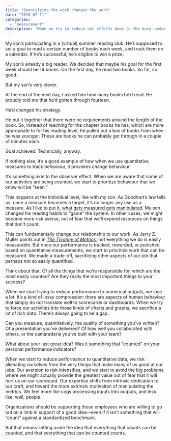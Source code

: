 ```yaml
---
title: "Quantifying the work changes the work"
date: "2020-07-11"
categories:
  - "measurement"
description: "When we try to reduce our efforts down to the bare numbers, we transform our relationship to the work. What do we lose in the compression?"
---
```

My son’s participating in a (virtual) summer reading club. He’s supposed to set a goal to read a certain number of books each week, and track them on a calendar. If he’s successful, he’s eligible to win a prize.

My son’s already a big reader. We decided that maybe his goal for the first week should be 14 books. On the first day, he read two books. So far, so good.

But my son’s very clever. 

At the end of the next day, I asked him how many books he’d read. He proudly told me that he’d gotten through fourteen.

He’d changed his strategy.  

He put it together that there were no requirements around the length of the book. So, instead of reaching for the chapter books he has, which are more appropriate to for his reading level, he pulled out a box of books from when he was younger. These are books he can probably get through in a couple of minutes each. 

Goal achieved. Technically, anyway. 

If nothing else, it’s a good example of how when we use quantitative measures to track behaviour, it provokes change behaviour. 

It’s something akin to the observer effect. When we are aware that some of our activities are being counted, we start to prioritize behaviour that we know will be “seen.” 

This happens at the individual level, like with my son. As Goodhart’s law tells us, once a measure becomes a target, it’s no longer any use as a measure. As I like to put it, [what gets measured gets manipulated](https://mobydiction.ca/blog/what-gets-measured-gets-manipulated). My son changed his reading habits to “game” the system. In other cases, we might become more risk averse, out of fear that we’ll expend resources on things that don’t count. 

This can fundamentally change our relationship to our work. As Jerry Z. Muller points out in [_The Tyranny of Metrics_](https://amzn.to/2Z1GqZT), not everything we do is easily measurable. But once our performance is tracked, rewarded, or punished based on quantitative measurements, we start to prioritize work that can be measured. We made a trade-off, sacrificing other aspects of our job that perhaps not so easily quantified. 

Think about that. Of all the things that we’re responsible for, which are the most easily counted? Are they really the most important things to your success? 

When we start trying to reduce performance to numerical outputs, we lose a lot. It’s a kind of lossy compression: there are aspects of human behaviour that simply do not translate well to scorecards or dashboards. When we try to force our activities into those kinds of charts and graphs, we sacrifice a lot of rich data. There’s always going to be a gap. 

Can you measure, quantitatively, the quality of something you’ve written? Of a presentation you’ve delivered? Of how well you collaborated with others, or the camaraderie you’ve built with your team? 

What about your last great idea? Was it something that “counted” on your personal performance indicators? 

When we start to reduce performance to quantitative data, we risk alienating ourselves from the very things that make many of us good at our jobs. Our aversion to risk intensifies, and we start to avoid the big problems where we might actually provide the greatest value out of fear that it will hurt us on our scorecard. Our expertise shifts from intrinsic dedication to our craft, and toward the more extrinsic motivation of manipulating the metrics. We feel more like cogs processing inputs into outputs, and less like, well, people.

Organizations should be supporting those employees who are willing to go out on a limb in support of a good idea—even if it isn’t something that will “count” against a standardized benchmark.

But that means setting aside the idea that everything that counts can be counted, and that everything that can be counted counts.

